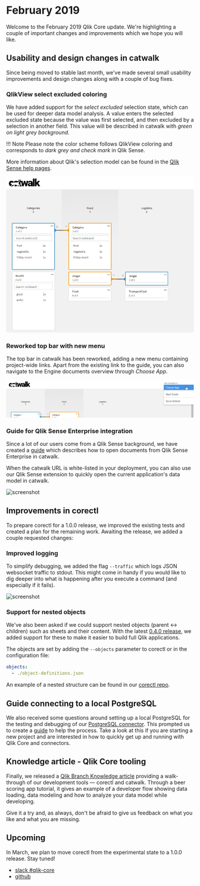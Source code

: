 # February 2019

Welcome to the February 2019 Qlik Core update. We're highlighting a couple of important changes and
improvements which we hope you will like.

## Usability and design changes in catwalk

Since being moved to stable last month, we've made several small usability improvements and design changes along with a
couple of bug fixes.

### QlikView select excluded coloring

We have added support for the *select excluded* selection state, which can be used for deeper data model analysis. A
value enters the selected excluded state because the value was first selected, and then excluded by a selection in
another field. This value will be described in catwalk with *green on light grey background*.

!!! Note
    Please note the color scheme follows QlikView coloring and corresponds to *dark grey and check mark* in Qlik
    Sense.

More information about Qlik's selection model can be found in the
[Qlik Sense help pages](https://help.qlik.com/en-US/sense/Subsystems/Hub/Content/Sense_Hub/Selections/associative-selection-model.htm).

![screenshot](../images/select-excluded.gif)

### Reworked top bar with new menu

The top bar in catwalk has been reworked, adding a new menu containing project-wide links. Apart from the existing link
to the guide, you can also navigate to the Engine documents overview through *Choose App*.

![screenshot](../images/catwalk-top-bar.png)

### Guide for Qlik Sense Enterprise integration

Since a lot of our users come from a Qlik Sense background, we have created a
[guide](https://github.com/qlik-oss/catwalk#qlik-sense-enterprise) which describes how to open documents from Qlik Sense
Enterprise in catwalk.

When the catwalk URL is white-listed in your deployment, you can also use our Qlik Sense extension to quickly open the
current application's data model in catwalk.

![screenshot](../images/qlik-sense-catwalk-extension.gif)

## Improvements in corectl

To prepare corectl for a 1.0.0 release, we improved the existing tests and created a plan for the remaining work.
Awaiting the release, we added a couple requested changes:

### Improved logging

To simplify debugging, we added the flag `--traffic` which logs JSON websocket traffic to stdout. This might come in
handy if you would like to dig deeper into what is happening after you execute a command (and especially if it fails).

![screenshot](../images/corectl-traffic-log.png)

### Support for nested objects

We've also been asked if we could support nested objects (parent <-> children) such as sheets and their
content. With the latest [0.4.0 release](https://github.com/qlik-oss/corectl/releases/tag/v0.4.0), we added support for
these to make it easier to build full Qlik applications.

The objects are set by adding the `--objects` parameter to corectl or in the configuration file:

```yaml
objects:
  - ./object-definitions.json
```

An example of a nested structure can be found in our
[corectl repo](https://github.com/qlik-oss/corectl/blob/master/test/project2/sheet.json).

## Guide connecting to a local PostgreSQL

We also received some questions around setting up a local PostgreSQL for the testing and debugging of our
[PostgreSQL connector](https://github.com/qlik-oss/core-grpc-postgres-connector). This prompted us to create a
[guide](https://github.com/qlik-oss/core-grpc-postgres-connector/blob/master/local-postgres.md) to help the process.
Take a look at this if you are starting a new project and are interested in how to quickly get up and running with Qlik
Core and connectors.

## Knowledge article - Qlik Core tooling

Finally, we released a [Qlik Branch Knowledge article](https://developer.qlik.com/knowledge/5c5302d4bf85ce00175efd18)
providing a walk-through of our development tools — corectl and catwalk. Through a beer scoring app tutorial, it gives
an example of a developer flow showing data loading, data modeling and how to analyze your data model while developing.

Give it a try and, as always, don't be afraid to give us feedback on what you like and what you are missing.

## Upcoming

In March, we plan to move corectl from the experimental state to a 1.0.0 release. Stay tuned!

* [slack #qlik-core](https://qlik-branch.slack.com/channels/qlik-core)
* [github](https://github.com/qlik-oss)
